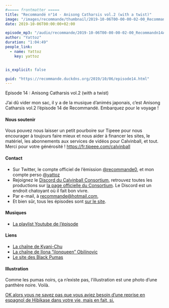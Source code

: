 ```yaml
---
#===== frontmatter =====
title: "Recommandé n°14 - Anisong Catharsis vol.2 (with a twist)"
image: "/images/recommande/thumbnail/2019-10-06T00-00-00-02-00_Recommandn14AnisongCatharsisvol2withatwist.jpg"
date: 2019-10-06T00:00:00+02:00

episode_mp3: "/audio/recommande/2019-10-06T00-00-00-02-00_Recommandn14AnisongCatharsisvol2withatwist.mp3"
author: "Yattoz"
duration: "1:04:49"
people_link: 
  - name: Yattoz
    key: yattoz


is_explicit: false

guid: "https://recommande.duckdns.org/2019/10/06/episode14.html"
---
```


<PodcastHeader/>

<!-- ECRIRE LA DESCRIPTION DE L'EPISODE SOUS CETTE LIGNE -->


 Episode 14 : Anisong Catharsis vol.2 (with a twist) 

<p>J’ai dû vider mon sac, il y a de la musique d’animés japonais, c’est Anisong Catharsis vol.2 l’épisode 14 de Recommandé. Embarquez pour le voyage !</p>

<h4>Nous soutenir</h4>

<p>Vous pouvez nous laisser un petit pourboire sur Tipeee pour nous encourager à toujours faire mieux et nous aider à financer les sites, le matériel, les abonnements aux services de vidéos pour Calvinball, et tout. Merci pour votre générosité ! <a href="https://fr.tipeee.com/calvinball" rel="nofollow">https://fr.tipeee.com/calvinball</a></p>

<h4>Contact</h4>

<ul>
  <li>Sur Twitter, le compte officiel de l’émission <a href="https://twitter.com/recommande0" rel="nofollow">@recommande0</a>, et mon compte perso <a href="https://twitter.com/yattoz" rel="nofollow">@yattoz</a></li>
  <li>Rejoignez le <a href="https://discord.gg/4RnA9v7" rel="nofollow">Discord du Calvinball Consortium</a>, retrouvez toutes les productions sur <a href="https://calvinballradio.wordpress.com/" rel="nofollow">la page officielle du Consortium</a>. Le Discord est un endroit chatoyant où il fait bon vivre.</li>
  <li>Par e-mail, à <a href="mailto:recommande@hotmail.com" rel="nofollow">recommande@hotmail.com</a>,</li>
  <li>Et bien sûr, tous les épisodes sont <a href="https://recommande.duckdns.org" rel="nofollow">sur le site</a>.</li>
</ul>

<h4>Musiques</h4>

<ul>
  <li><a href="https://www.youtube.com/playlist?list=PLNjXbZkItxtbxO_B29ni0vk_1BXdUcZqY" rel="nofollow">La playlist Youtube de l’épisode</a></li>
</ul>

<h4>Liens</h4>

<ul>
  <li><a href="https://www.youtube.com/user/JandyChuChuTrain" rel="nofollow">La chaîne de Kyani-Chu</a></li>
  <li><a href="https://www.youtube.com/user/ilonqueen" rel="nofollow">La chaîne de Ilona “ilonqueen” Obilinovic</a></li>
  <li><a href="https://www.theblackpumas.com/" rel="nofollow">Le site des Black Pumas</a></li>
</ul>

<h4>Illustration</h4>

<p>Comme les pumas noirs, ça n’existe pas, l’illustration est une photo d’une panthère noire. Voilà.</p>

<p><a href="https://www.youtube.com/watch?v=LEwh5Fibu-s" rel="nofollow">OK alors vous ne savez pas que vous aviez besoin d’une reprise en espagnol de Hibikase dans votre vie, mais en fait, si.</a></p>


